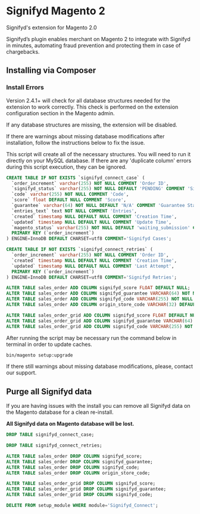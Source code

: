 # Signifyd Magento 2
Signifyd's extension for Magento 2.0

Signifyd’s plugin enables merchant on Magento 2 to integrate with Signifyd in minutes, automating fraud prevention and protecting them in case of chargebacks.

## Installing via Composer


### Install Errors

Version 2.4.1+  will check for all database structures needed for the extension to work correctly. This check is performed on the extension configuration section in the Magento admin.

If any database structures are missing, the extension will be disabled.

If there are warnings about missing database modifications after installation, follow the instructions below to fix the issue.

This script will create all of the necessary structures. You will need to run it directly on your MySQL database. If there are any 'duplicate column' errors during this script execution, they can be ignored.

```sql
CREATE TABLE IF NOT EXISTS `signifyd_connect_case` (
  `order_increment` varchar(255) NOT NULL COMMENT 'Order ID',
  `signifyd_status` varchar(255) NOT NULL DEFAULT 'PENDING' COMMENT 'Signifyd Status',
  `code` varchar(255) NOT NULL COMMENT 'Code',
  `score` float DEFAULT NULL COMMENT 'Score',
  `guarantee` varchar(64) NOT NULL DEFAULT 'N/A' COMMENT 'Guarantee Status',
  `entries_text` text NOT NULL COMMENT 'Entries',
  `created` timestamp NULL DEFAULT NULL COMMENT 'Creation Time',
  `updated` timestamp NULL DEFAULT NULL COMMENT 'Update Time',
  `magento_status` varchar(255) NOT NULL DEFAULT 'waiting_submission' COMMENT 'Magento Status',
  PRIMARY KEY (`order_increment`)
) ENGINE=InnoDB DEFAULT CHARSET=utf8 COMMENT='Signifyd Cases';

CREATE TABLE IF NOT EXISTS `signifyd_connect_retries` (
  `order_increment` varchar(255) NOT NULL COMMENT 'Order ID',
  `created` timestamp NULL DEFAULT NULL COMMENT 'Creation Time',
  `updated` timestamp NULL DEFAULT NULL COMMENT 'Last Attempt',
  PRIMARY KEY (`order_increment`)
) ENGINE=InnoDB DEFAULT CHARSET=utf8 COMMENT='Signifyd Retries';

ALTER TABLE sales_order ADD COLUMN signifyd_score FLOAT DEFAULT NULL;
ALTER TABLE sales_order ADD COLUMN signifyd_guarantee VARCHAR(64) NOT NULL DEFAULT 'N/A';
ALTER TABLE sales_order ADD COLUMN signifyd_code VARCHAR(255) NOT NULL DEFAULT '';
ALTER TABLE sales_order ADD COLUMN origin_store_code VARCHAR(32) DEFAULT NULL;

ALTER TABLE sales_order_grid ADD COLUMN signifyd_score FLOAT DEFAULT NULL;
ALTER TABLE sales_order_grid ADD COLUMN signifyd_guarantee VARCHAR(64) NOT NULL DEFAULT 'N/A';
ALTER TABLE sales_order_grid ADD COLUMN signifyd_code VARCHAR(255) NOT NULL DEFAULT '';
```

After running the script may be necessary run the command below in terminal in order to update caches.

```bash
bin/magento setup:upgrade
```

If there still warnings about missing database modifications, please, contact our support. 

## Purge all Signifyd data

If you are having issues with the install you can remove all Signifyd data on the Magento database for a clean re-install.

**All Signifyd data on Magento database will be lost.**

```sql
DROP TABLE signifyd_connect_case;

DROP TABLE signifyd_connect_retries;

ALTER TABLE sales_order DROP COLUMN signifyd_score;
ALTER TABLE sales_order DROP COLUMN signifyd_guarantee;
ALTER TABLE sales_order DROP COLUMN signifyd_code;
ALTER TABLE sales_order DROP COLUMN origin_store_code;

ALTER TABLE sales_order_grid DROP COLUMN signifyd_score;
ALTER TABLE sales_order_grid DROP COLUMN signifyd_guarantee;
ALTER TABLE sales_order_grid DROP COLUMN signifyd_code;

DELETE FROM setup_module WHERE module='Signifyd_Connect';
```
